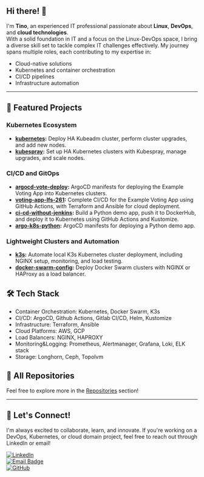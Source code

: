 ## Hi there! 👋

I'm **Tino**, an experienced IT professional passionate about **Linux**, **DevOps**, and **cloud technologies**.  
With a solid foundation in IT and a focus on the Linux-DevOps space, I bring a diverse skill set to tackle complex IT challenges effectively. My journey spans multiple roles, each contributing to my expertise in:

- Cloud-native solutions
- Kubernetes and container orchestration
- CI/CD pipelines
- Infrastructure automation

---

## 🚀 Featured Projects

### Kubernetes Ecosystem
- **[kubernetes](https://github.com/tinhutins/kubernetes):** Deploy HA Kubeadm cluster, perform cluster upgrades, and add new nodes.
- **[kubespray](https://github.com/tinhutins/kubespray):** Set up HA Kubernetes clusters with Kubespray, manage upgrades, and scale nodes.

### CI/CD and GitOps
- **[argocd-vote-deploy](https://github.com/tinhutins/argocd-vote-deploy):** ArgoCD manifests for deploying the Example Voting App into Kubernetes clusters.
- **[voting-app-lfs-261](https://github.com/tinhutins/voting-app-lfs261):** Complete CI/CD for the Example Voting App using GitHub Actions, with Terraform and Ansible for cloud deployment.
- **[ci-cd-without-jenkins](https://github.com/tinhutins/ci-cd-without-jenkins):** Build a Python demo app, push it to DockerHub, and deploy it to Kubernetes using GitHub Actions and Kustomize.
- **[argo-k8s-python](https://github.com/tinhutins/argo-k8s-python):** ArgoCD manifests for deploying a Python demo app.

### Lightweight Clusters and Automation
- **[k3s](https://github.com/tinhutins/k3s):** Automate local K3s Kubernetes cluster deployment, including NGINX setup, monitoring, and load testing.
- **[docker-swarm-config](https://github.com/tinhutins/docker-swarm-config):** Deploy Docker Swarm clusters with NGINX or HAProxy as a load balancer.

## 🛠 Tech Stack
- Container Orchestration: Kubernetes, Docker Swarm, K3s
- CI/CD: ArgoCD, Github Actions, Gitlab CI/CD, Helm, Kustomize
- Infrastructure: Terraform, Ansible
- Cloud Platforms: AWS, GCP
- Load Balancers: NGINX, HAPROXY
- Monitoring&Logging: Prometheus, Alertmanager, Grafana, Loki, ELK stack
- Storage: Longhorn, Ceph, Topolvm

## 📂 All Repositories
Feel free to explore more in the [Repositories](https://github.com/tinhutins?tab=repositories) section!

---

## 🚀 Let's Connect!
I'm always excited to collaborate, learn, and innovate. If you're working on a DevOps, Kubernetes, or cloud domain project, feel free to reach out through LinkedIn or email!

[![LinkedIn](https://img.shields.io/badge/LinkedIn-Connect-blue)](https://www.linkedin.com/in/tino-hutinski/)\
[![Email Badge](https://img.shields.io/badge/Gmail-Contact_Me-green?style=flat-square&logo=gmail&logoColor=FFFFFF&labelColor=3A3B3C&color=62F1CD)](mailto:tino.hutinski@gmail.com)\
[![GitHub](https://img.shields.io/badge/GitHub-Follow-black)](https://github.com/tinhutins)
